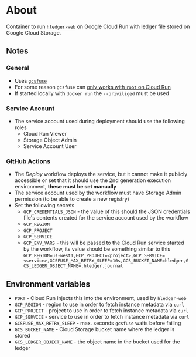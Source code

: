 # About

Container to run [`hledger-web`](https://hledger.org/1.25/hledger-web.html) on Google Cloud Run with ledger file stored on Google Cloud Storage.

## Notes

### General

- Uses [`gcsfuse`](https://github.com/GoogleCloudPlatform/gcsfuse)
- For some reason `gcsfuse` can [only works with `root` on Cloud Run](https://serverfault.com/questions/1100860/gcsfuse-failed-to-open-dev-fuse-permission-denied)
- If started locally with `docker run` the `--priviliged` must be used

### Service Account

- The service account used during deployment should use the following roles
  - Cloud Run Viewer
  - Storage Object Admin
  - Service Account User

### GitHub Actions

- The *Deploy* workflow deploys the service, but it cannot make it publicly accessible or set that it should use the 2nd generation execution environment, **these must be set manually**
- The service account used by the workflow must have Storage Admin permission (to be able to create a new registry)
- Set the following secrets
  - `GCP_CREDENTIALS_JSON` - the value of this should the JSON credentials file's contents created for the service account used by the workflow
  - `GCP_REGION`
  - `GCP_PROJECT`
  - `GCP_SERVICE`
  - `GCP_ENV_VARS` - this will be passed to the Cloud Run service started by the workflow, its value should be something similar to this `GCP_REGION=us-west1,GCP_PROJECT=<project>,GCP_SERVICE=<service>,GCSFUSE_MAX_RETRY_SLEEP=10s,GCS_BUCKET_NAME=hledger,GCS_LEDGER_OBJECT_NAME=.hledger.journal`

## Environment variables

- `PORT` - Cloud Run injects this into the environment, used by `hledger-web`
- `GCP_REGION` - region to use in order to fetch instance metadata via `curl`
- `GCP_PROJECT` - project to use in order to fetch instance metadata via `curl`
- `GCP_SERVICE` - service to use in order to fetch instance metadata via `curl`
- `GCSFUSE_MAX_RETRY_SLEEP` - max. seconds `gcsfuse` waits before failing
- `GCS_BUCKET_NAME` - Cloud Storage bucket name where the ledger is stored
- `GCS_LEDGER_OBJECT_NAME` - the object name in the bucket used for the ledger
